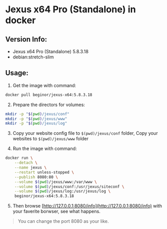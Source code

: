 # Jexus x64 Pro (Standalone) in docker

## Version Info:

- Jexus x64 Pro (Standalone) 5.8.3.18
- debian:stretch-slim

## Usage:

1. Get the image with command:

  ```sh
  docker pull beginor/jexus-x64:5.8.3.18
  ```

2. Prepare the directors for volumes:

  ```sh
  mkdir -p "$(pwd)/jexus/conf"
  mkdir -p "$(pwd)/jexus/www"
  mkdir -p "$(pwd)/jexus/log"
  ```

3. Copy your website config file to `$(pwd)/jexus/conf` folder, Copy your websites to `$(pwd)/jexus/www` folder

4. Run the image with command:

  ```sh
  docker run \
      --detach \
      --name jexus \
      --restart unless-stopped \
      --publish 8080:80 \
      --volume $(pwd)/jexus/www:/var/www \
      --volume $(pwd)/jexus/conf:/usr/jexus/siteconf \
      --volume $(pwd)/jexus/log:/usr/jexus/log \
      beginor/jexus-x64:5.8.3.18
  ```

5. Then browse [http://127.0.0.1:8080/info](http://127.0.0.1:8080/info) with your faverite borwser, see what happens.

> You can change the port 8080 as your like.
